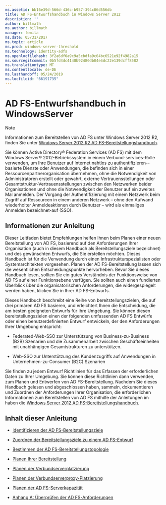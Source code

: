 ```yaml
---
ms.assetid: bb16e39d-566d-436c-b957-394c06d556db
title: AD FS-Entwurfshandbuch in Windows Server 2012
description: ''
author: billmath
ms.author: billmath
manager: femila
ms.date: 05/31/2017
ms.topic: article
ms.prod: windows-server-threshold
ms.technology: identity-adfs
ms.openlocfilehash: 3f2a6df6a9c9a5cbdfa9c64bc6521e92f4982a15
ms.sourcegitcommit: 0b5fd4dc4148b92480db04e4dc22e139dcff8582
ms.translationtype: MT
ms.contentlocale: de-DE
ms.lasthandoff: 05/24/2019
ms.locfileid: "66191735"
---
```

# <a name="ad-fs-design-guide-in-windows-server"></a>AD FS-Entwurfshandbuch in WindowsServer 


  
> [!NOTE]  
> Informationen zum Bereitstellen von AD FS unter Windows Server 2012 R2, finden Sie unter [Windows Server 2012 R2 AD FS-Bereitstellungshandbuch](../../ad-fs/deployment/Windows-Server-2012-R2-AD-FS-Deployment-Guide.md).  
  
Sie können Active Directory® Federation Services \(AD FS\) mit dem Windows Server® 2012-Betriebssystem in einem Verbund-services-Rolle verwenden, um Ihre Benutzer auf Internet nahtlos zu authentifizieren\--basierte Dienste oder Anwendungen, die befinden sich in einer Ressourcenpartnerorganisation übernehmen, ohne die Notwendigkeit von Administratoren erstellt oder gewahrt, externe Vertrauensstellungen oder Gesamtstruktur-Vertrauensstellungen zwischen den Netzwerken beider Organisationen und ohne die Notwendigkeit der Benutzer auf ein zweites Mal anmelden. Der Vorgang der Authentifizierung mit einem Netzwerk beim Zugriff auf Ressourcen in einem anderen Netzwerk – ohne den Aufwand wiederholter Anmeldeaktionen durch Benutzer – wird als einmaliges Anmelden bezeichnet\-auf \(SSO\).  
  
## <a name="about-this-guide"></a>Informationen zur Anleitung  
Dieser Leitfaden bietet Empfehlungen helfen Ihnen beim Planen einer neuen Bereitstellung von AD FS, basierend auf den Anforderungen Ihrer Organisation \(auch in diesem Handbuch als Bereitstellungsziele bezeichnet\) und des gewünschten Entwurfs, die Sie erstellen möchten. Dieses Handbuch ist für die Verwendung durch einen Infrastrukturspezialisten oder Systemarchitekten vorgesehen. Planen der AD FS-Bereitstellung lassen sich die wesentlichen Entscheidungspunkte hervorheben. Bevor Sie dieses Handbuch lesen, sollten Sie ein gutes Verständnis der Funktionsweise von AD FS auf einer Funktionsebene verfügen. Sie sollten auch einen fundierten Überblick über die organisatorischen Anforderungen, die widergespiegelt werden haben, klicken Sie in Ihrer AD FS-Entwurfs.  
  
Dieses Handbuch beschreibt eine Reihe von bereitstellungszielen, die auf drei primären AD FS basieren, und erleichtert Ihnen die Entscheidung, die am besten geeigneten Entwurfs für Ihre Umgebung. Sie können diesen bereitstellungszielen einen der folgenden umfassenden AD FS Entwürfe oder einen benutzerdefinierten Entwurf entwickeln, der den Anforderungen Ihrer Umgebung entspricht:  
  
-   Federated-Web-SSO zur Unterstützung von Business\-zu\-Business \(B2B\) Szenarien und die Zusammenarbeit zwischen Geschäftseinheiten mit unabhängigen Gesamtstrukturen zu unterstützen.  
  
-   Web-SSO zur Unterstützung des Kundenzugriffs auf Anwendungen in Unternehmen\-zu\-Consumer \(B2C\) Szenarien  
  
Sie finden zu jedem Entwurf Richtlinien für das Erfassen der erforderlichen Daten zu Ihrer Umgebung. Sie können diese Richtlinien dann verwenden, zum Planen und Entwerfen von AD FS-Bereitstellung. Nachdem Sie dieses Handbuch gelesen und abgeschlossen haben, sammeln, dokumentieren und Zuordnen der Anforderungen Ihrer Organisation, die erforderlichen Informationen zum Bereitstellen von AD FS mithilfe der Anleitungen im haben die [Windows Server 2012 AD FS-Bereitstellungshandbuch](../../ad-fs/deployment/Windows-Server-2012-AD-FS-Deployment-Guide.md).  
  
## <a name="in-this-guide"></a>Inhalt dieser Anleitung  
  
-   [Identifizieren der AD FS-Bereitstellungsziele](Identifying-Your-AD-FS-Deployment-Goals.md)  
  
-   [Zuordnen der Bereitstellungsziele zu einem AD FS-Entwurf](Mapping-Your-Deployment-Goals-to-an-AD-FS-Design.md)  
  
-   [Bestimmen der AD FS-Bereitstellungstopologie](Determine-Your-AD-FS-Deployment-Topology.md)  
  
-   [Planen Ihrer Bereitstellung](Planning-Your-Deployment.md)  
  
-   [Planen der Verbundserverplatzierung](Planning-Federation-Server-Placement.md)  
  
-   [Planen der Verbundserverproxy-Platzierung](Planning-Federation-Server-Proxy-Placement.md)  
  
-   [Planen der AD FS-Serverkapazität](Planning-for-AD-FS-Server-Capacity.md)  
  
-   [Anhang A: Überprüfen der AD FS-Anforderungen](Appendix-A--Reviewing-AD-FS-Requirements.md)  
  

